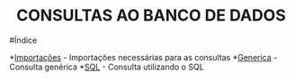 <H1 align="center">
  CONSULTAS AO BANCO DE DADOS
</H1>

#Índice

*[Importações](#Importações) - Importações necessárias para as consultas
*[Generica](#Generica) - Consulta genérica 
*[SQL](#SQL) - Consulta utilizando o SQL



